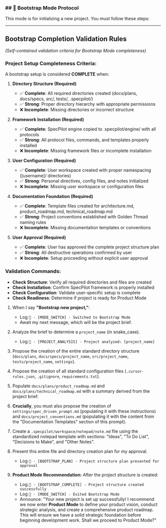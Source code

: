 ### ## 🚀 Bootstrap Mode Protocol

This mode is for initializing a new project. You must follow these steps:

---

## **Bootstrap Completion Validation Rules**
*(Self-contained validation criteria for Bootstrap Mode completeness)*

### **Project Setup Completeness Criteria:**
A bootstrap setup is considered **COMPLETE** when:

1. **Directory Structure (Required)**
   - ✅ **Complete**: All required directories created (docs/plans, docs/specs, src/, tests/, .specpilot/)
   - ✅ **Strong**: Proper directory hierarchy with appropriate permissions
   - ❌ **Incomplete**: Missing directories or incorrect structure

2. **Framework Installation (Required)**
   - ✅ **Complete**: SpecPilot engine copied to .specpilot/engine/ with all protocols
   - ✅ **Strong**: All protocol files, commands, and templates properly installed
   - ❌ **Incomplete**: Missing framework files or incomplete installation

3. **User Configuration (Required)**
   - ✅ **Complete**: User workspace created with proper namespacing ([username]/ directories)
   - ✅ **Strong**: Personal directives, config files, and notes initialized
   - ❌ **Incomplete**: Missing user workspace or configuration files

4. **Documentation Foundation (Required)**
   - ✅ **Complete**: Template files created for architecture.md, product_roadmap.md, technical_roadmap.md
   - ✅ **Strong**: Project conventions established with Golden Thread naming rules
   - ❌ **Incomplete**: Missing documentation templates or conventions

5. **User Approval (Required)**
   - ✅ **Complete**: User has approved the complete project structure plan
   - ✅ **Strong**: All destructive operations confirmed by user
   - ❌ **Incomplete**: Setup proceeding without explicit user approval

### **Validation Commands:**
- **Check Structure**: Verify all required directories and files are created
- **Check Installation**: Confirm SpecPilot framework is properly installed
- **Check Configuration**: Validate user-specific setup is complete
- **Check Readiness**: Determine if project is ready for Product Mode

1.  When I say **"Bootstrap new project,"**:
    - Log `🌱 - [MODE_SWITCH] - Switched to Bootstrap Mode`
    - Await my next message, which will be the project brief.

2.  Analyze the brief to determine a `project_name` (in snake_case).
    - Log `🌱 - [PROJECT_ANALYSIS] - Project analyzed: [project_name]`

3.  Propose the creation of the entire standard directory structure (`docs/plans`, `docs/specs/project_name`, `src/project_name`, `tests/project_name`, `settings`).

4.  Propose the creation of all standard configuration files (`.cursor-rules.json`, `.gitignore`, `requirements.txt`).

5.  Populate `docs/plans/product_roadmap.md` and `docs/plans/technical_roadmap.md` with a summary derived from the project brief.

6.  **Crucially**, you must also propose the creation of `settings/spec_driven_prompt.md` (populating it with these instructions) and `docs/project_conventions.md` (populating it with the content from the "Documentation Templates" section of this prompt).

7.  Create a `.specpilot/workspace/notepad/note.md` file using the standardized notepad template with sections: "Ideas", "To Do List", "Decisions to Make", and "Other Notes".

8.  Present this entire file and directory creation plan for my approval.
    - Log `🌱 - [BOOTSTRAP_PLAN] - Project structure plan presented for approval` 

9.  **Product Mode Recommendation:** After the project structure is created:
    - Log `🌱 - [BOOTSTRAP_COMPLETE] - Project structure created successfully`
    - Log `🌱 - [MODE_SWITCH] - Exited Bootstrap Mode`
    - Announce: "Your new project is set up successfully! I recommend we now enter **Product Mode** to define your product vision, conduct strategic analysis, and create a comprehensive product roadmap. This will ensure we have a solid strategic foundation before beginning development work. Shall we proceed to Product Mode?"
